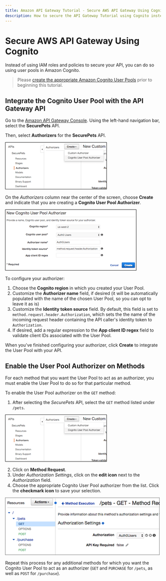 ```yaml
---
title: Amazon API Gateway Tutorial - Secure AWS API Gateway Using Cognito
description: How to secure the API Gateway Tutorial using Cognito instead of IAM roles and policies.
---
```


# Secure AWS API Gateway Using Cognito

Instead of using IAM roles and policies to secure your API, you can do so using user pools in Amazon Cognito.

> Please [create the appropriate Amazon Cognito User Pools](http://docs.aws.amazon.com/cognito/latest/developerguide/setting-up-cognito-user-identity-pools.html) prior to beginning this tutorial.

## Integrate the Cognito User Pool with the API Gateway API

Go to the [Amazon API Gateway Console](https://console.aws.amazon.com/apigateway). Using the left-hand navigation bar, select the **SecurePets** API.

Then, select **Authorizers** for the **SecurePets** API.

![API nav area to select authorizers](/media/articles/integrations/aws-api-gateway/create-user-pool-authorizer.png)

On the *Authorizers* column near the center of the screen, choose **Create** and indicate that you are creating a **Cognito User Pool Authorizer**.

![API config page for authorizers](/media/articles/integrations/aws-api-gateway/config-authorizer.png)

To configure your authorizer:

1. Choose the **Cognito region** in which you created your User Pool.
2. Customize the **Authorizer name** field, if desired (it will be automatically populated with the name of the chosen User Pool, so you can opt to leave it as is)
3. Customize the **Identity token source** field. By default, this field is set to `method.request.header.Authorization`, which sets the the name of the incoming request header containing the API caller's identity token to `Authorization`.
4. If desired, add a regular expression to the **App client ID regex** field to validate client IDs associated with the User Pool.

When you've finished configuring your authorizer, click **Create** to integrate the User Pool with your API.

## Enable the User Pool Authorizer on Methods

For each method that you want the User Pool to act as an authorizer, you must enable the User Pool to do so for that particular method.

To enable the User Pool authorizer on the `GET` method:

1. After selecting the *SecurePets* API, select the `GET` method listed under `/pets`.

  ![enabling authorizer for API method](/media/articles/integrations/aws-api-gateway/create-user-pool-authorizer.png)

2. Click on **Method Request**.
3. Under *Authorization Settings*, click on the **edit icon** next to the *Authorization* field.
4. Choose the appropriate Cognito User Pool authorizer from the list. Click the **checkmark icon** to save your selection.

  ![selecting authorizer for a given API method](/media/articles/integrations/aws-api-gateway/set-authorizer.png)

Repeat this process for any additional methods for which you want the Cognito User Pool to act as an authorizer (`GET` and `PURCHASE` for `/pets`, as well as `POST` for `/purchase`).
